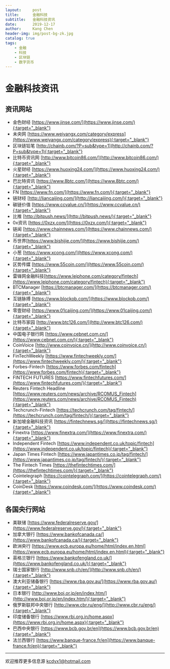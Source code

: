 ```yaml
---
layout:     post
title:      金融科技
subtitle:   金融科技资讯
date:       2019-12-17
author:     Kang Chen
header-img: img/post-bg-zk.jpg
catalog: true
tags:
    - 金融
    - 科技
    - 区块链
    - 数字货币
---
```

# 金融科技资讯

## 资讯网站

- 金色财经 [https://www.jinse.com/](https://www.jinse.com/){:target="_blank"}
- 未央网 [https://www.weiyangx.com/category/express](https://www.weiyangx.com/category/express){:target="_blank"}
- 区块链铅笔 [http://chainb.com/?P=sub&type=1](http://chainb.com/?P=sub&type=1){:target="_blank"}
- 比特币资讯网 [http://www.bitcoin86.com/](http://www.bitcoin86.com/){:target="_blank"}
- 火星财经 [https://www.huoxing24.com/](https://www.huoxing24.com/){:target="_blank"}
- 巴比特资讯 [https://www.8btc.com/](https://www.8btc.com/){:target="_blank"}
- FN [https://www.fn.com/](https://www.fn.com/){:target="_blank"}
- 链财经 [http://liancaijing.com/](http://liancaijing.com/){:target="_blank"}
- 碳链价值 [https://www.ccvalue.cn/](https://www.ccvalue.cn/){:target="_blank"}
- 比推 [http://bitpush.news/](http://bitpush.news/){:target="_blank"}
- 0x资讯 [https://0xzx.com/](https://0xzx.com/){:target="_blank"}
- 链闻 [https://www.chainnews.com/](https://www.chainnews.com/){:target="_blank"}
- 币世界[https://www.bishijie.com/](https://www.bishijie.com/){:target="_blank"}
- 小葱 [https://www.xcong.com/](https://www.xcong.com/){:target="_blank"}
- 区势传媒 [https://www.55coin.com/](https://www.55coin.com/){:target="_blank"}
- 雷锋网金融科技[https://www.leiphone.com/category/fintech](https://www.leiphone.com/category/fintech){:target="_blank"}
- BTCManager [https://btcmanager.com/](https://btcmanager.com/){:target="_blank"}
- 互链脉搏 [https://www.blockob.com/](https://www.blockob.com/){:target="_blank"}
- 零壹财经 [https://www.01caijing.com/](https://www.01caijing.com/){:target="_blank"}
- 比特币家园 [http://www.btc126.com/](http://www.btc126.com/){:target="_blank"}
- 中国电子银行网 [https://www.cebnet.com.cn/](https://www.cebnet.com.cn/){:target="_blank"}
- CoinVoice [http://www.coinvoice.cn/](http://www.coinvoice.cn/){:target="_blank"}
- FinTechWeekly [https://www.fintechweekly.com/](https://www.fintechweekly.com/){:target="_blank"}
- Forbes-Fintech [https://www.forbes.com/fintech](https://www.forbes.com/fintech){:target="_blank"}
- FINTECH FUTURES [https://www.fintechfutures.com/](https://www.fintechfutures.com/){:target="_blank"}
- Reuters Fintech Headline [https://www.reuters.com/news/archive/RCOMUS_Fintech](https://www.reuters.com/news/archive/RCOMUS_Fintech){:target="_blank"}
- Techcrunch-Fintech [https://techcrunch.com/tag/fintech/](https://techcrunch.com/tag/fintech/){:target="_blank"}
- 新加坡金融科技资讯 [https://fintechnews.sg/](https://fintechnews.sg/){:target="_blank"}
- Finextra [https://www.finextra.com/](https://www.finextra.com/){:target="_blank"}
- Independent Fintech [https://www.independent.co.uk/topic/fintech](https://www.independent.co.uk/topic/fintech){:target="_blank"}
- Japan Times Fintech [https://www.japantimes.co.jp/tag/fintech/](https://www.japantimes.co.jp/tag/fintech/){:target="_blank"}
- The Fintech Times [https://thefintechtimes.com/](https://thefintechtimes.com/){:target="_blank"}
- Cointelegraph [https://cointelegraph.com/](https://cointelegraph.com/){:target="_blank"}
- CoinDesk [https://www.coindesk.com/](https://www.coindesk.com/){:target="_blank"}





## 各国央行网站

- 美联储 [https://www.federalreserve.gov/](https://www.federalreserve.gov/){:target="_blank"}
- 加拿大银行 [https://www.bankofcanada.ca/](https://www.bankofcanada.ca/){:target="_blank"}
- 欧洲央行 [https://www.ecb.europa.eu/home/html/index.en.html](https://www.ecb.europa.eu/home/html/index.en.html){:target="_blank"}
- 英格兰银行 [https://www.bankofengland.co.uk/](https://www.bankofengland.co.uk/){:target="_blank"}
- 瑞士国家银行 [http://www.snb.ch/en/](http://www.snb.ch/en/){:target="_blank"}
- 澳大利亚储备银行 [https://www.rba.gov.au/](https://www.rba.gov.au/){:target="_blank"}
- 日本银行 [http://www.boj.or.jp/en/index.htm/](http://www.boj.or.jp/en/index.htm/){:target="_blank"}
- 俄罗斯联邦中央银行 [http://www.cbr.ru/eng/](http://www.cbr.ru/eng/){:target="_blank"}
- 印度储备银行 [https://www.rbi.org.in/home.aspx](https://www.rbi.org.in/home.aspx){:target="_blank"}
- 巴西中央银行 [https://www.bcb.gov.br/en](https://www.bcb.gov.br/en){:target="_blank"}
- 法兰西银行 [https://www.banque-france.fr/en](https://www.banque-france.fr/en){:target="_blank"}

-----

欢迎推荐更多信息源 [kcdyx1@hotmail.com](mailto:kcdyx1@hotmail.com)